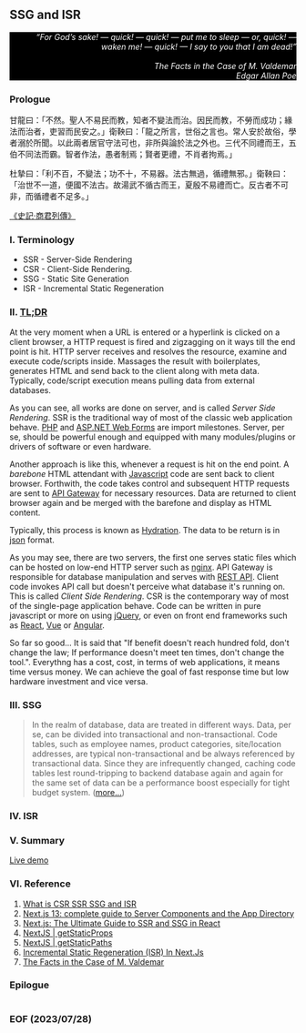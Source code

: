 ## SSG and ISR

<div style="text-align: right; color:white; background-color:black"><em>
“For God’s sake! — quick! — quick! — put me to sleep — or, quick! — waken me! — quick! — I say to you that I am dead!”
<br /><br />
The Facts in the Case of M. Valdemar<br />
Edgar Allan Poe
</em></div>


### Prologue
甘龍曰：「不然。聖人不易民而教，知者不變法而治。因民而教，不勞而成功；緣法而治者，吏習而民安之。」衛鞅曰：「龍之所言，世俗之言也。常人安於故俗，學者溺於所聞。以此兩者居官守法可也，非所與論於法之外也。三代不同禮而王，五伯不同法而霸。智者作法，愚者制焉；賢者更禮，不肖者拘焉。」

杜摯曰：「利不百，不變法；功不十，不易器。法古無過，循禮無邪。」衛鞅曰：「治世不一道，便國不法古。故湯武不循古而王，夏殷不易禮而亡。反古者不可非，而循禮者不足多。」

[《史記‧商君列傳》](https://ctext.org/shiji/shang-jun-lie-zhuan/zh)


### I. Terminology
- SSR - Server-Side Rendering
- CSR - Client-Side Rendering.
- SSG - Static Site Generation
- ISR - Incremental Static Regeneration


### II. [TL;DR](https://www.merriam-webster.com/dictionary/TL%3BDR)
At the very moment when a URL is entered or a hyperlink is clicked on a client browser, a HTTP request is fired and zigzagging on it ways till the end point is hit. HTTP server receives and resolves the resource, examine and execute code/scripts inside. Massages the result with boilerplates, generates HTML and send back to the client along with meta data. Typically, code/script execution means pulling data from external databases. 

As you can see, all works are done on server, and is called *Server Side Rendering*. SSR is the traditional way of most of the classic web application behave. [PHP](https://www.php.net/) and [ASP.NET Web Forms](https://learn.microsoft.com/en-us/aspnet/web-forms/) are import milestones. Server, per se, should be powerful enough and equipped with many modules/plugins or drivers of software or even hardware. 

Another approach is like this, whenever a request is hit on the end point. A *barebone* HTML attendant with [Javascript](https://developer.mozilla.org/en-US/docs/Web/JavaScript) code are sent back to client browser. Forthwith, the code takes control and subsequent HTTP requests are sent to [API Gateway](https://microservices.io/patterns/apigateway.html) for necessary resources. Data are returned to client browser again and be merged with the barefone and display as HTML content. 

Typically, this process is known as [Hydration](https://en.wikipedia.org/wiki/Hydration_(web_development)). The data to be return is in [json](https://www.json.org/json-en.html) format. 

As you may see, there are two servers, the first one serves static files which can be hosted on low-end HTTP server such as [nginx](https://nginx.org/en/). API Gateway is responsible for database manipulation and serves with [REST API](https://restfulapi.net/). Client code invokes API call but doesn't perceive what database it's running on. This is called *Client Side Rendering*. CSR is the contemporary way of most of the single-page application behave. Code can be written in pure javascript or more on using [jQuery](https://jquery.com/), or even on front end frameworks such as [React](https://react.dev/), [Vue](https://vuejs.org/) or [Angular](https://angularjs.org/).

So far so good... It is said that "If benefit doesn't reach hundred fold, don't change the law; If performance doesn't meet ten times, don't change the tool.". Everythng has a cost, cost, in terms of web applications, it means time versus money. We can achieve the goal of fast response time but low hardware investment and vice versa. 


### III. SSG
>In the realm of database, data are treated in different ways. Data, per se, can be divided into transactional and non-transactional. Code tables, such as employee names, product categories, site/location addresses, are typical non-transactional and be always referenced by transactional data. Since they are infrequently changed, caching code tables lest round-tripping to backend database again and again for the same set of data can be a performance boost especially for tight budget system.
([more...](https://github.com/Albert0i/yrunner-on-node/blob/main/README.V2.md))


### IV. ISR


### V. Summary
[Live demo](https://next-ssg.onrender.com/)


### VI. Reference
1. [What is CSR SSR SSG and ISR](https://youtu.be/YkxrbxoqHDw)
2. [Next.js 13: complete guide to Server Components and the App Directory](https://makerkit.dev/blog/tutorials/nextjs13)
3. [Next.js: The Ultimate Guide to SSR and SSG in React](https://medium.com/womenintechnology/next-js-the-ultimate-guide-to-ssr-and-ssg-in-react-245598d765c3)
4. [NextJS | getStaticProps](https://nextjs.org/docs/pages/building-your-application/data-fetching/get-static-props)
5. [NextJS | getStaticPaths](https://nextjs.org/docs/pages/building-your-application/data-fetching/get-static-paths)
6. [Incremental Static Regeneration (ISR) In Next.Js](https://blog.openreplay.com/incremental-static-regeneration-in-nextjs/)
7. [The Facts in the Case of M. Valdemar](https://poemuseum.org/the-facts-in-the-case-of-m-valdemar/)


### Epilogue 
```

```


### EOF (2023/07/28)
